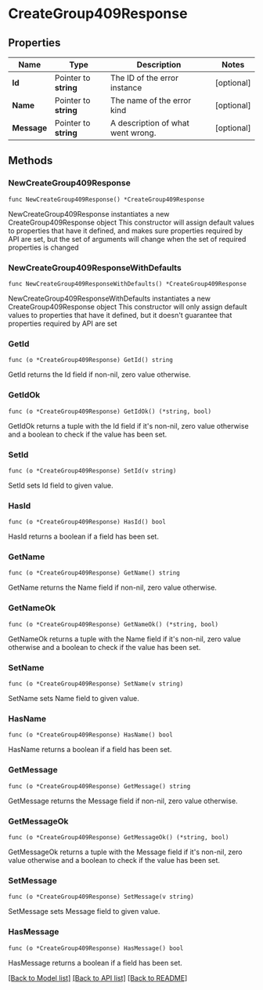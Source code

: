 # CreateGroup409Response

## Properties

Name | Type | Description | Notes
------------ | ------------- | ------------- | -------------
**Id** | Pointer to **string** | The ID of the error instance | [optional] 
**Name** | Pointer to **string** | The name of the error kind | [optional] 
**Message** | Pointer to **string** | A description of what went wrong. | [optional] 

## Methods

### NewCreateGroup409Response

`func NewCreateGroup409Response() *CreateGroup409Response`

NewCreateGroup409Response instantiates a new CreateGroup409Response object
This constructor will assign default values to properties that have it defined,
and makes sure properties required by API are set, but the set of arguments
will change when the set of required properties is changed

### NewCreateGroup409ResponseWithDefaults

`func NewCreateGroup409ResponseWithDefaults() *CreateGroup409Response`

NewCreateGroup409ResponseWithDefaults instantiates a new CreateGroup409Response object
This constructor will only assign default values to properties that have it defined,
but it doesn't guarantee that properties required by API are set

### GetId

`func (o *CreateGroup409Response) GetId() string`

GetId returns the Id field if non-nil, zero value otherwise.

### GetIdOk

`func (o *CreateGroup409Response) GetIdOk() (*string, bool)`

GetIdOk returns a tuple with the Id field if it's non-nil, zero value otherwise
and a boolean to check if the value has been set.

### SetId

`func (o *CreateGroup409Response) SetId(v string)`

SetId sets Id field to given value.

### HasId

`func (o *CreateGroup409Response) HasId() bool`

HasId returns a boolean if a field has been set.

### GetName

`func (o *CreateGroup409Response) GetName() string`

GetName returns the Name field if non-nil, zero value otherwise.

### GetNameOk

`func (o *CreateGroup409Response) GetNameOk() (*string, bool)`

GetNameOk returns a tuple with the Name field if it's non-nil, zero value otherwise
and a boolean to check if the value has been set.

### SetName

`func (o *CreateGroup409Response) SetName(v string)`

SetName sets Name field to given value.

### HasName

`func (o *CreateGroup409Response) HasName() bool`

HasName returns a boolean if a field has been set.

### GetMessage

`func (o *CreateGroup409Response) GetMessage() string`

GetMessage returns the Message field if non-nil, zero value otherwise.

### GetMessageOk

`func (o *CreateGroup409Response) GetMessageOk() (*string, bool)`

GetMessageOk returns a tuple with the Message field if it's non-nil, zero value otherwise
and a boolean to check if the value has been set.

### SetMessage

`func (o *CreateGroup409Response) SetMessage(v string)`

SetMessage sets Message field to given value.

### HasMessage

`func (o *CreateGroup409Response) HasMessage() bool`

HasMessage returns a boolean if a field has been set.


[[Back to Model list]](../README.md#documentation-for-models) [[Back to API list]](../README.md#documentation-for-api-endpoints) [[Back to README]](../README.md)


